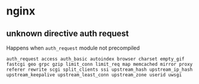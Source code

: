 # nginx

## unknown directive auth request 

Happens when `auth_request` module not precompiled

```
auth_request access auth_basic autoindex browser charset empty_gif fastcgi geo grpc gzip limit_conn limit_req map memcached mirror proxy referer rewrite scgi split_clients ssi upstream_hash upstream_ip_hash upstream_keepalive upstream_least_conn upstream_zone userid uwsgi
```

